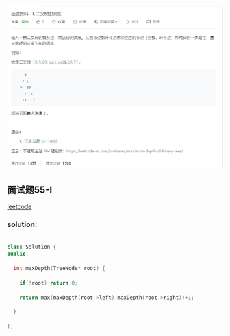 ![add image](https://github.com/hexing2333/Leetcode-cpp/raw/master/img/test.png)
## 面试题55-I

[leetcode](https://leetcode-cn.com/problems/er-cha-shu-de-shen-du-lcof/)

### solution:

```c++

class Solution {
public:

  int maxDepth(TreeNode* root) {

​    if(!root) return 0;

​    return max(maxDepth(root->left),maxDepth(root->right))+1;

  }

};
```
